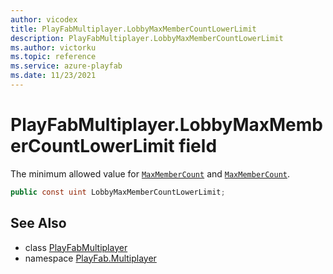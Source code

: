 ```yaml
---
author: vicodex
title: PlayFabMultiplayer.LobbyMaxMemberCountLowerLimit
description: PlayFabMultiplayer.LobbyMaxMemberCountLowerLimit
ms.author: victorku
ms.topic: reference
ms.service: azure-playfab
ms.date: 11/23/2021
---
```


# PlayFabMultiplayer.LobbyMaxMemberCountLowerLimit field

The minimum allowed value for [`MaxMemberCount`](../LobbyCreateConfiguration/MaxMemberCount.md) and [`MaxMemberCount`](../LobbyDataUpdate/MaxMemberCount.md).

```csharp
public const uint LobbyMaxMemberCountLowerLimit;
```

## See Also

* class [PlayFabMultiplayer](../PlayFabMultiplayer.md)
* namespace [PlayFab.Multiplayer](../../PlayFabMultiplayerSDK.md)

